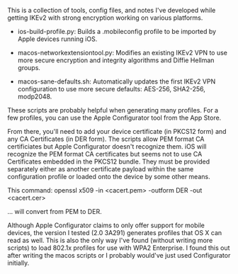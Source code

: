 This is a collection of tools, config files, and notes I've developed
while getting IKEv2 with strong encryption working on various platforms.

- ios-build-profile.py: Builds a .mobileconfig profile to be imported by
  Apple devices running iOS.

- macos-networkextensiontool.py: Modifies an existing IKEv2 VPN to use
  more secure encryption and integrity algorithms and Diffie Hellman groups.

- macos-sane-defaults.sh: Automatically updates the first IKEv2 VPN
  configuration to use more secure defaults: AES-256, SHA2-256, modp2048.

These scripts are probably helpful when generating many profiles.  For a few
profiles, you can use the Apple Configurator tool from the App Store.

From there, you'll need to add your device certificate (in PKCS12 form) and
any CA Certificates (in DER form).  The scripts allow PEM format CA
certificiates but Apple Configurator doesn't recognize them.  iOS will
recognize the PEM format CA certificates but seems not to use CA Certificates
embedded in the PKCS12 bundle.  They must be provided separately either
as another certificate payload within the same configuration profile or
loaded onto the device by some other means.

This command:
openssl x509 -in <cacert.pem> -outform DER -out <cacert.cer>

... will convert from PEM to DER.

Although Apple Configurator claims to only offer support for mobile devices,
the version I tested (2.0 3A291) generates profiles that OS X can read as
well.  This is also the only way I've found (without writing more scripts)
to load 802.1x profiles for use with WPA2 Enterprise.  I found this out
after writing the macos scripts or I probably would've just used
Configurator initially.
